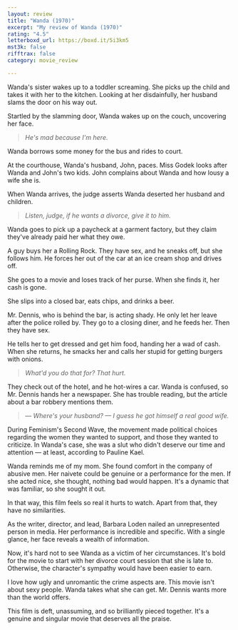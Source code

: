 ```yaml
---
layout: review
title: "Wanda (1970)"
excerpt: "My review of Wanda (1970)"
rating: "4.5"
letterboxd_url: https://boxd.it/5i3km5
mst3k: false
rifftrax: false
category: movie_review

---
```


Wanda's sister wakes up to a toddler screaming. She picks up the child and takes it with her to the kitchen. Looking at her disdainfully, her husband slams the door on his way out.

Startled by the slamming door, Wanda wakes up on the couch, uncovering her face.

<blockquote><i>He's mad because I'm here.</i></blockquote>

Wanda borrows some money for the bus and rides to court.

At the courthouse, Wanda's husband, John, paces. Miss Godek looks after Wanda and John's two kids. John complains about Wanda and how lousy a wife she is.

When Wanda arrives, the judge asserts Wanda deserted her husband and children.

<blockquote><i>Listen, judge, if he wants a divorce, give it to him.</i></blockquote>

Wanda goes to pick up a paycheck at a garment factory, but they claim they've already paid her what they owe.

A guy buys her a Rolling Rock. They have sex, and he sneaks off, but she follows him. He forces her out of the car at an ice cream shop and drives off.

She goes to a movie and loses track of her purse. When she finds it, her cash is gone.

She slips into a closed bar, eats chips, and drinks a beer.

Mr. Dennis, who is behind the bar, is acting shady. He only let her leave after the police rolled by. They go to a closing diner, and he feeds her. Then they have sex.

He tells her to get dressed and get him food, handing her a wad of cash. When she returns, he smacks her and calls her stupid for getting burgers with onions.

<blockquote><i>What'd you do that for? That hurt.</i></blockquote>

They check out of the hotel, and he hot-wires a car. Wanda is confused, so Mr. Dennis hands her a newspaper. She has trouble reading, but the article about a bar robbery mentions them.

<blockquote><i>— Where's your husband?
— I guess he got himself a real good wife.</i></blockquote>

During Feminism's Second Wave, the movement made political choices regarding the women they wanted to support, and those they wanted to criticize. In Wanda's case, she was a slut who didn't deserve our time and attention — at least, according to Pauline Kael.

Wanda reminds me of my mom. She found comfort in the company of abusive men. Her naivete could be genuine or a performance for the men. If she acted nice, she thought, nothing bad would happen. It's a dynamic that was familiar, so she sought it out.

In that way, this film feels so real it hurts to watch. Apart from that, they have no similarities.

As the writer, director, and lead, Barbara Loden nailed an unrepresented person in media. Her performance is incredible and specific. With a single glance, her face reveals a wealth of information.

Now, it's hard not to see Wanda as a victim of her circumstances. It's bold for the movie to start with her divorce court session that she is late to. Otherwise, the character's sympathy would have been easier to earn.

I love how ugly and unromantic the crime aspects are. This movie isn't about sexy people. Wanda takes what she can get. Mr. Dennis wants more than the world offers.

This film is deft, unassuming, and so brilliantly pieced together. It's a genuine and singular movie that deserves all the praise.